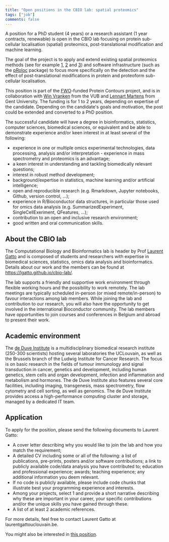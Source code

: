 ```yaml
---
title: "Open positions in the CBIO lab: spatial proteomics"
tags: ["job"]
comments: false
---
```


A position for a PhD student (4 years) or a research assistant (1 year
contracts, renewable) is open in the CBIO lab focusing on protein
sub-cellular localisation (spatial) proteomics, post-translational
modification and machine learning.

The goal of the project is to apply and extend existing spatial
proteomics methods (see for example
[1](https://pubmed.ncbi.nlm.nih.gov/24413670/),
[2](https://journals.plos.org/ploscompbiol/article?id=10.1371/journal.pcbi.1006516)
and [3](https://www.nature.com/articles/s41467-022-33570-9)) and
software infrastructure (such as the
[pRoloc](https://bioconductor.org/packages/pRoloc) package) to focus
more specifically on the detection and the effect of
post-translational modifications in protein and proteoform
sub-cellular localisation.

This position is part of the [FWO](https://www.fwo.be/en/)-funded
Protein Contours project, and is in collaboration with [Win
Vranken](https://we.vub.ac.be/en/wim-vranken) from the VUB and
[Lennart Martens](https://www.compomics.com/people/lennart-martens/)
from Gent University. The funding is for 1 to 2 years, depending on
expertise of the candidate. Depending on the candidate's goals and
motivation, the post could be extended and converted to a PhD
position.

The successful candidate will have a degree in bioinformatics,
statistics, computer sciences, biomedical sciences, or equivalent and
be able to demonstrate experience and/or keen interest in at least
several of the following:

- experience in one or multiple omics experimental technologies, data
  processing, analysis and/or interpretation - experience in mass
  spectrometry and proteomics is an advantage;
- a keen interest in understanding and tackling biomedically relevant
  questions;
- interest in robust method development;
- background/expertise in statistics, machine learning and/or
  artificial intelligence;
- open and reproducible research (e.g. Rmarkdown, Jupyter notebooks,
  Github, version control, ...);
- experience in R/Bioconductor data structures, in particular those
  used for omics data analysis (e.g. SummarizedExperiment,
  SingleCellExeriment, QFeatures, ...);
- contribution to an open and inclusive research environment;
- good written and oral communication skills.

## About the CBIO lab

The Computational Biology and Bioinformatics lab is header by Prof
[Laurent Gatto](https://lgatto.github.io/about) and is composed of
students and researchers with expertise in biomedical sciences,
statistics, omics data analysis and bioinformatics. Details about our
work and the members can be found at
https://lgatto.github.io/cbio-lab/.

The lab supports a friendly and supportive work environment through
flexible working hours and the possibility to work remotely. The lab
meetings are typically scheduled in-person (or mixed remote/in-person)
to favour interactions among lab members. While joining the lab and
contribution to our research, you will also have the opportunity to get
involved in the international Bioconductor community. The lab members
have opportunities to join courses and conferences in Belgium and
abroad to present their work.

## Academic environment

The [de Duve Institute](https://www.deduveinstitute.be/) is a
multidisciplinary biomedical research institute (250-300 scientists)
hosting several laboratories the UCLouvain, as well as the Brussels
branch of the Ludwig Institute for Cancer Research. The focus is on
basic research in the fields of tumour immunology and signal
transduction in cancer, genetics and development, including human
genetics, stem cells and organ development, infection and inflammation
and metabolism and hormones. The de Duve Institute also features
several core facilities, including imaging, transgenesis, mass
spectrometry, flow cytometry and cell sorting, as well as
genomics. The de Duve Institute provides access a high-performance
computing cluster and storage, managed by a dedicated IT team.

## Application

To apply for the position, please send the following documents to
Laurent Gatto:

- A cover letter describing why you would like to join the lab and how
  you match the requirement;
- A detailed CV including some or all of the following: a list of
  publications, pre-prints, posters and/or software contributions; a
  link to publicly available code/data analysis you have contributed
  to; education and professional experience; awards; teaching
  experience; any additional information you deem relevant.
- If no code is publicly available, please include code chunks that
  illustrate best your programming experience and interests.
- Among your projects, select 1 and provide a short narrative
  describing why these are important in your career, your specific
  contributions and/or the unique skills you have gained through
  these.
- A list of at least 2 academic references.


For more details, feel free to contact Laurent Gatto at
laurent<DOT>gatto<AT>uclouvain.be.

You might also be interested in [this
position](https://lgatto.github.io/scp-job-2023/).
